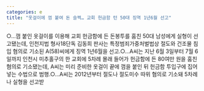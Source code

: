 ```yaml
---
categories: e
title: "옷걸이에 껌 붙여 돈 슬쩍… 교회 헌금함 턴 50대 징역 1년6월 선고"
---
```

○…껌 붙인 옷걸이를 이용해 교회 헌금함에 든 돈봉투를 훔친 50대 남성에게 실형이 선고됐는데, 인천지법 형사18단독 김동희 판사는 특정범죄가중처벌법상 절도와 건조물 침입 혐의로 기소된 A(58)씨에게 징역 1년6월을 선고.○…A씨는 지난 6월 3일부터 7월 6일까지 인천시 미추홀구의 한 교회에 5차례 몰래 들어가 헌금함에 든 80여만 원을 훔친 혐의로 기소됐는데, A씨는 미리 준비한 옷걸이 끝에 껌을 붙인 뒤 헌금함 투입구에 집어넣는 수법으로 범행.○…A씨는 2012년부터 절도나 절도미수 따위 혐의로 기소돼 5차례나 실형을 선고받